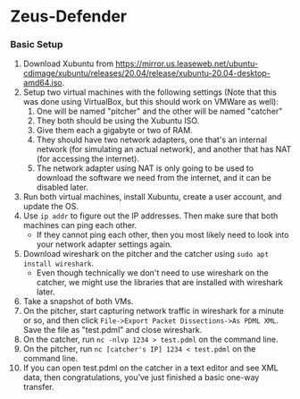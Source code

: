 # Zeus-Defender

### Basic Setup
1. Download Xubuntu from https://mirror.us.leaseweb.net/ubuntu-cdimage/xubuntu/releases/20.04/release/xubuntu-20.04-desktop-amd64.iso.
2. Setup two virtual machines with the following settings (Note that this was done using VirtualBox, but this should work on VMWare as well):
    1. One will be named "pitcher" and the other will be named "catcher"
    2. They both should be using the Xubuntu ISO.
    3. Give them each a gigabyte or two of RAM.
    4. They should have two network adapters, one that's an internal network (for simulating an actual network), and another that has NAT (for accessing the internet).
    5. The network adapter using NAT is only going to be used to download the software we need from the internet, and it can be disabled later.
3. Run both virtual machines, install Xubuntu, create a user account, and update the OS.
4. Use `ip addr` to figure out the IP addresses. Then make sure that both machines can ping each other.
    - If they cannot ping each other, then you most likely need to look into your network adapter settings again.
5. Download wireshark on the pitcher and the catcher using `sudo apt install wireshark`.
    - Even though technically we don't need to use wireshark on the catcher, we might use the libraries that are installed with wireshark later.
6. Take a snapshot of both VMs.
7. On the pitcher, start capturing network traffic in wireshark for a minute or so, and then click `File->Export Packet Dissections->As PDML XML`. Save the file as "test.pdml" and close wireshark.
8. On the catcher, run `nc -nlvp 1234 > test.pdml` on the command line.
9. On the pitcher, run `nc [catcher's IP] 1234 < test.pdml` on the command line.
10. If you can open test.pdml on the catcher in a text editor and see XML data, then congratulations, you’ve just finished a basic one-way transfer.

